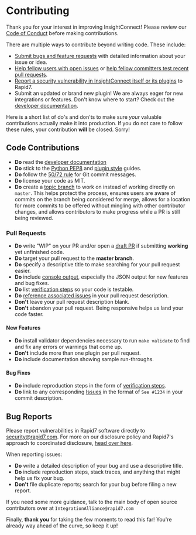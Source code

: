 # Contributing

Thank you for your interest in improving InsightConnect! Please review our [Code of Conduct] before making contributions.

There are multiple ways to contribute beyond writing code. These include:

- [Submit bugs and feature requests] with detailed information about your issue or idea.
- [Help fellow users with open issues] or [help fellow committers test recent pull requests].
- [Report a security vulnerability in InsightConnect itself or its plugins] to Rapid7.
- Submit an updated or brand new plugin!  We are always eager for new
  integrations or features. Don't know where to start? Check out the [developer documentation].

Here is a short list of do's and don'ts to make sure *your* valuable contributions actually make
it into production.  If you do not care to follow these rules, your contribution
**will** be closed. Sorry!

## Code Contributions

- **Do** read the [developer documentation]
- **Do** stick to the [Python PEP8] and [plugin style] guides.
- **Do** follow the [50/72 rule] for Git commit messages.
- **Do** license your code as MIT.
- **Do** create a [topic branch] to work on instead of working directly on `master`. This helps protect the process, ensures users are aware of commits on the branch being considered for merge, allows for a location for more commits to be offered without mingling with other contributor changes, and allows contributors to make progress while a PR is still being reviewed.

### Pull Requests

- **Do** write "WIP" on your PR and/or open a [draft PR] if submitting **working** yet unfinished code.
- **Do** target your pull request to the **master branch**.
- **Do** specify a descriptive title to make searching for your pull request easier.
- **Do** include [console output], especially the JSON output for new features and bug fixes.
- **Do** list [verification steps] so your code is testable.
- **Do** [reference associated issues] in your pull request description.
- **Don't** leave your pull request description blank.
- **Don't** abandon your pull request. Being responsive helps us land your code faster.

#### New Features

- **Do** install validator dependencies necessary to run `make validate` to find and fix any errors or warnings that come up.
- **Don't** include more than one plugin per pull request.
- **Do** include documentation showing sample run-throughs.

#### Bug Fixes

- **Do** include reproduction steps in the form of [verification steps].
- **Do** link to any corresponding [Issues] in the format of `See #1234` in your commit description.

## Bug Reports

Please report vulnerabilities in Rapid7 software directly to security@rapid7.com.
For more on our disclosure policy and Rapid7's approach to coordinated disclosure, [head over here](https://www.rapid7.com/security).

When reporting issues:

- **Do** write a detailed description of your bug and use a descriptive title.
- **Do** include reproduction steps, stack traces, and anything that might help us fix your bug.
- **Don't** file duplicate reports; search for your bug before filing a new report.

If you need some more guidance, talk to the main body of open source contributors over at
`IntegrationAlliance@rapid7.com`

Finally, **thank you** for taking the few moments to read this far! You're already way ahead of the
curve, so keep it up!

[Code of Conduct]:https://github.com/rapid7/metasploit-framework/wiki/CODE_OF_CONDUCT.md
[developer documentation]:https://komand.github.io/python/start.html
[Submit bugs and feature requests]:https://github.com/rapid7/insightconnect-plugins/issues
[Report a security vulnerability in InsightConnect itself or its plugins]:https://www.rapid7.com/disclosure.jsp
[Help fellow users with open issues]:https://github.com/rapid7/insightconnect-plugins/issues
[help fellow committers test recent pull requests]:https://github.com/rapid7/insightconnect-plugins/pulls
[Python PEP8]:https://www.python.org/dev/peps/pep-0008/
[plugin style]:https://komand.github.io/python/style.html
[50/72 rule]:http://tbaggery.com/2008/04/19/a-note-about-git-commit-messages.html
[Report a security vulnerability in Metasploit itself]:https://www.rapid7.com/disclosure.jsp
[topic branch]:http://git-scm.com/book/en/Git-Branching-Branching-Workflows#Topic-Branches
[draft PR]:https://help.github.com/en/articles/about-pull-requests#draft-pull-requests
[console output]:https://help.github.com/articles/github-flavored-markdown#fenced-code-blocks
[verification steps]:https://help.github.com/articles/writing-on-github#task-lists
[reference associated issues]:https://github.com/blog/1506-closing-issues-via-pull-requests
[Issues]:https://github.com/rapid7/insightconnect-plugins/issues
